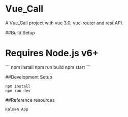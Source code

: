 # Vue_Call

A Vue_Call project with vue 3.0, vue-router and rest API.

##Build Setup
<h1>Requires Node.js v6+</h1>
```
npm install
npm run build
npm start
```

##Development Setup

```
npm install
npm run dev
```
##Reference resources

```
Kalmen App
```
